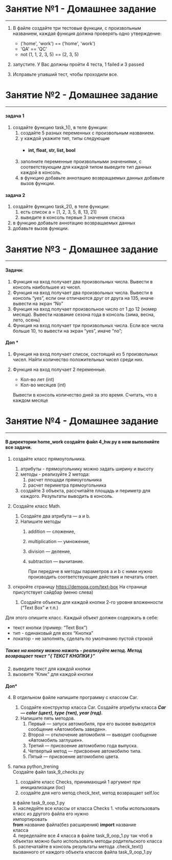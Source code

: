 # Занятие №1 - Домашнее задание

---

1. В файле создайте три тестовые функции, с произвольным названием, каждая функция должна проверять одно утверждение:
    - ('home', 'work') == ('home', 'work')
    - 'QA' == 'QC'
    - not (1, 1, 2, 3, 5) == (2, 3, 5)

2. запустите. У Вас должны пройти 4 теста, 1 failed и 3 passed

3. Исправьте упавший тест, чтобы проходили все.


# Занятие №2 - Домашнее задание

---

#### задача 1
1. создайте функцию task_1(), в теле функции:
    1. создайте 5 разных переменных с произвольным названием.
    2. у каждой укажите тип, типы следующие
       * #### int, float, str, list, bool
    3. заполните переменные произвольными значениями, с соответствующим для каждой типом
       выведите тип данных каждой в консоль.
    4. в функцию добавьте аннотацию возвращаемых данных
добавьте вызов функции.

#### задача 2
1. создайте функцию task_2(), в теле функции:
    1. есть список a = [1, 2, 3, 5, 8, 13, 21]
    2. выведите в консоль первые 3 значения списка
2. в функцию добавьте аннотацию возвращаемых данных
3. добавьте вызов функции.


# Занятие №3 - Домашнее задание

---

#### Задачи:
1. Функция на вход получает два произвольных числа. Вывести в консоль наибольшее из чисел.
2. Функция на вход получает два произвольных числа. Вывести в консоль “yes”, если они отличаются друг от друга на 135, иначе вывести на экран “No”
3. Функция на вход получает произвольное число от 1 до 12 (номер месяца). Вывести название сезона года в консоль (зима, весна, лето, осень)
4. Функция на вход получает три произвольных числа. Если все числа больше 10, то вывести на экран “yes”, иначе “no”;

#### Доп *
1. Функция на вход получает список, состоящий из 5 произвольных чисел. Найти количество положительных чисел среди них.
2. Функция на вход получает 2 переменные. 
    - Кол-во лет (int)
    - Кол-во месяцев (int)

    Вывести в консоль количество дней за это время. Считать, что в каждом месяце


# Занятие №4 - Домашнее задание

---

#### В директории home_work создайте файл 4_hw.py в нем выполняйте все задачи.

1. создайте класс прямоугольника.
      1. атрибуты - прямоугольнику можно задать ширину и высоту 
      2. методы - реализуйте 2 метода:
         1. расчет площади прямоугольника
         2. расчет периметра прямоугольника
      3. создайте 3 объекта, рассчитайте площадь и периметр для каждого. Результаты выводить в консоль.


2. Создайте класс Math. 
   1. Создайте два атрибута — a и b. 
   2. Напишите методы 
      1. addition — сложение, 
      2. multiplication — умножение, 
      3. division — деление, 
      4. subtraction — вычитание. 

         При передаче в методы параметров a и b с ними нужно производить соответствующие действия и печатать ответ.


3. откройте страницу https://demoqa.com/text-box
На странице присутствует сайдбар (меню слева)

   1. Создайте объекты для каждой кнопки 2-го уровня вложенности (“Text Box” и т.п.)

Для этого опишите класс.
Каждый объект должен содержать в себе:
   - текст кнопки (пример: “Text Box”)   
   - тип - одинаковый для всех “Кнопка”
   - локатор - не заполнять, сделать по умолчанию пустой строкой  
##### Также на кнопку можно нажать - реализуйте метод. Метод возвращает текст “{ ТЕКСТ КНОПКИ }”

   2. выведите текст для каждой кнопки
   3. вызовите “Клик” для каждой кнопки


#### Доп*

4. В отдельном файле напишите программу с классом Car. 


      1. Создайте конструктор класса Car. Создайте атрибуты класса ___Car — color (цвет), type (тип), year (год).___ 
      2. Напишите пять методов. 
         1. Первый — запуск автомобиля, при его вызове выводится сообщение «Автомобиль заведен». 
         2. Второй — отключение автомобиля — выводит сообщение «Автомобиль заглушен». 
         3. Третий — присвоение автомобилю года выпуска. 
         4. Четвертый метод — присвоение автомобилю типа. 
         5. Пятый — присвоение автомобилю цвета.

5. папка python_trening  
   Создайте файл task_9_checks.py
      1. создайте класс Checks, принимающий 1 аргумент при инициализации (loc)
      2. создайте для него метод check_text, метод возвращает self.loc  

   в файле task_9_oop_1.py  
      3. наследуйте все классы от класса Checks
         1. чтобы использовать класс из другого файла его нужно  
         импортировать  
         __from__ название файла(без расширения) __import__ название  
         класса  
      4. переделайте все 4 класса в файле task_9_oop_1.py так чтоб в объектах можно было использовать методы родительского класса
      5. распечатайте в консоль результаты метода .check_text() вызванного от каждого объекта классов файла task_9_oop_1.py